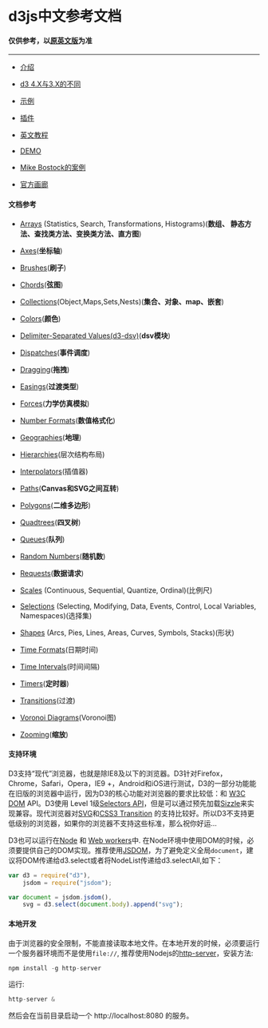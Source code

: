 
# d3js中文参考文档

#### 仅供参考，以[原英文版](https://github.com/d3/d3/blob/master/API.md)为准

---
* [介绍](https://github.com/xswei/d3js_doc/tree/master/d3js_doc_old/Introduction)

* [d3 4.X与3.X的不同](https://github.com/xswei/d3js_doc/tree/master/d3js_doc_old/ReleaseNotes)

* [示例](http://bl.ocks.org/mbostock)

* [插件](https://github.com/xswei/d3js_doc/tree/master/d3js_doc_old/Plugins)

* [英文教程](https://github.com/d3/d3/wiki/Tutorials)

* [DEMO](https://github.com/xswei/d3js_doc/tree/master/d3js_doc_old/demo)

* [Mike Bostock的案例](https://bl.ocks.org/mbostock)

* [官方画廊](https://github.com/d3/d3/wiki/Gallery)

#### 文档参考

* [Arrays](https://github.com/xswei/d3js_doc/tree/master/d3js_doc_old/API/d3-array-master)  (Statistics, Search, Transformations, Histograms)(**数组、
静态方法、查找类方法、变换类方法、直方图**)

* [Axes](https://github.com/xswei/d3js_doc/tree/master/d3js_doc_old/API/d3-axis-master)(**坐标轴**)

* [Brushes](https://github.com/xswei/d3js_doc/tree/master/d3js_doc_old/API/d3-brush-master)(**刷子**)

* [Chords](https://github.com/xswei/d3js_doc/tree/master/d3js_doc_old/API/d3-chord-master)(**弦图**)

* [Collections](https://github.com/xswei/d3js_doc/tree/master/d3js_doc_old/API/d3-collection-master)(Object,Maps,Sets,Nests)(**集合、对象、map、嵌套**)

* [Colors](https://github.com/xswei/d3js_doc/tree/master/d3js_doc_old/API/d3-color-master)(**颜色**)

* [Delimiter-Separated Values(d3-dsv)](https://github.com/xswei/d3js_doc/tree/master/d3js_doc_old/API/d3-dsv-master)(**dsv模块**)

* [Dispatches](https://github.com/xswei/d3js_doc/tree/master/d3js_doc_old/API/d3-dispatch-master)(**事件调度**)

* [Dragging](https://github.com/xswei/d3js_doc/tree/master/d3js_doc_old/API/d3-drag-master)(**拖拽**)

* [Easings](https://github.com/xswei/d3js_doc/tree/master/d3js_doc_old/API/d3-ease-master)(**过渡类型**)

* [Forces](https://github.com/xswei/d3js_doc/tree/master/d3js_doc_old/API/d3-force-master)(**力学仿真模拟**)

* [Number Formats](https://github.com/xswei/d3js_doc/tree/master/d3js_doc_old/API/d3-format-master)(**数值格式化**)

* [Geographies](https://github.com/xswei/d3js_doc/tree/master/d3js_doc_old/API/d3-geo-master)(**地理**)

* [Hierarchies](https://github.com/xswei/d3js_doc/tree/master/d3js_doc_old/API/d3-hierarchy-master)(层次结构布局)

* [Interpolators](https://github.com/xswei/d3js_doc/tree/master/d3js_doc_old/API/d3-interpolate-master)(插值器)

* [Paths](https://github.com/xswei/d3js_doc/tree/master/d3js_doc_old/API/d3-path-master)(**Canvas和SVG之间互转**)

* [Polygons](https://github.com/xswei/d3js_doc/tree/master/d3js_doc_old/API/d3-polygon-master)(**二维多边形**)

* [Quadtrees](https://github.com/xswei/d3js_doc/tree/master/d3js_doc_old/API/d3-quadtree-master)(**四叉树**)

* [Queues](https://github.com/xswei/d3js_doc/tree/master/d3js_doc_old/API/d3-queue-master)(**队列**)

* [Random Numbers](https://github.com/xswei/d3js_doc/tree/master/d3js_doc_old/API/d3-random-master)(**随机数**)

* [Requests](https://github.com/xswei/d3js_doc/tree/master/d3js_doc_old/API/d3-request-master)(**数据请求**)

* [Scales](https://github.com/xswei/d3js_doc/tree/master/d3js_doc_old/API/d3-scale-master)  (Continuous, Sequential, Quantize, Ordinal)(比例尺)

* [Selections](https://github.com/xswei/d3js_doc/tree/master/d3js_doc_old/API/d3-selection-master)  (Selecting, Modifying, Data, Events, Control, Local Variables, Namespaces)(选择集)

* [Shapes](https://github.com/xswei/d3js_doc/tree/master/d3js_doc_old/API/d3-shape-master)  (Arcs, Pies, Lines, Areas, Curves, Symbols, Stacks)(形状)

* [Time Formats](https://github.com/xswei/d3js_doc/tree/master/d3js_doc_old/API/d3-time-format-master)(日期时间)

* [Time Intervals](https://github.com/xswei/d3js_doc/tree/master/d3js_doc_old/API/d3-time-master)(时间间隔)

* [Timers](https://github.com/xswei/d3js_doc/tree/master/d3js_doc_old/API/d3-timer-master)(**定时器**)

* [Transitions](https://github.com/xswei/d3js_doc/tree/master/d3js_doc_old/API/d3-transition-master)(过渡)

* [Voronoi Diagrams](https://github.com/xswei/d3js_doc/tree/master/d3js_doc_old/API/d3-voronoi-master)(Voronoi图)

* [Zooming](https://github.com/xswei/d3js_doc/tree/master/d3js_doc_old/API/d3-zoom-master)(**缩放**)



#### 支持环境

D3支持“现代”浏览器，也就是除IE8及以下的浏览器。D3针对Firefox，Chrome，Safari，Opera，IE9 +，Android和iOS进行测试，D3的一部分功能能在旧版的浏览器中运行，因为D3的核心功能对浏览器的要求比较低：和 [W3C DOM](http://www.w3.org/DOM/) API。D3使用 Level 1级[Selectors API](http://www.w3.org/TR/selectors-api/)，但是可以通过预先加载[Sizzle](http://sizzlejs.com/)来实现兼容。现代浏览器对[SVG](http://www.w3.org/TR/SVG/)和[CSS3 Transition](http://www.w3.org/TR/css3-transitions/) 的支持比较好。所以D3不支持更低级别的浏览器，如果你的浏览器不支持这些标准，那么祝你好运...

D3也可以运行在[Node](http://nodejs.org/) 和 [Web workers](http://www.whatwg.org/specs/web-apps/current-work/multipage/workers.html)中. 在Node环境中使用DOM的时候，必须要提供自己的DOM实现。推荐使用[JSDOM](https://github.com/tmpvar/jsdom)，为了避免定义全局`document`，建议将DOM传递给d3.select或者将NodeList传递给d3.selectAll,如下：

```js
var d3 = require("d3"),
    jsdom = require("jsdom");

var document = jsdom.jsdom(),
    svg = d3.select(document.body).append("svg");

```

#### 本地开发

由于浏览器的安全限制，不能直接读取本地文件。在本地开发的时候，必须要运行一个服务器环境而不是使用`file://`, 推荐使用Nodejs的[http-server](https://www.npmjs.com/package/http-server)，安装方法:

```js
npm install -g http-server

```

运行:

```js
http-server & 

```

然后会在当前目录启动一个 http://localhost:8080 的服务。
